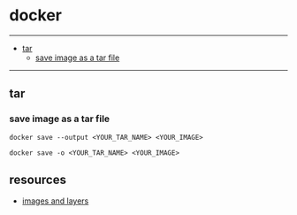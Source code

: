 # docker

----
- [tar](#tar)
    * [save image as a tar file](#save-image-as-a-tar-file)
----

## tar

### save image as a tar file
```shell
docker save --output <YOUR_TAR_NAME> <YOUR_IMAGE>

docker save -o <YOUR_TAR_NAME> <YOUR_IMAGE>
```

## resources

- [images and layers](https://docs.docker.com/storage/storagedriver/#images-and-layers)